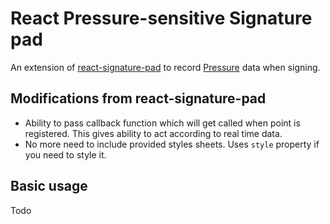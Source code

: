 # React Pressure-sensitive Signature pad

An extension of [react-signature-pad](https://github.com/blackjk3/react-signature-pad) to record [Pressure](https://github.com/stuyam/pressure) data when signing.

## Modifications from react-signature-pad

- Ability to pass callback function which will get called when point is registered. This gives ability to act according to real time data.
- No more need to include provided styles sheets. Uses ```style``` property if you need to style it.

## Basic usage

Todo
